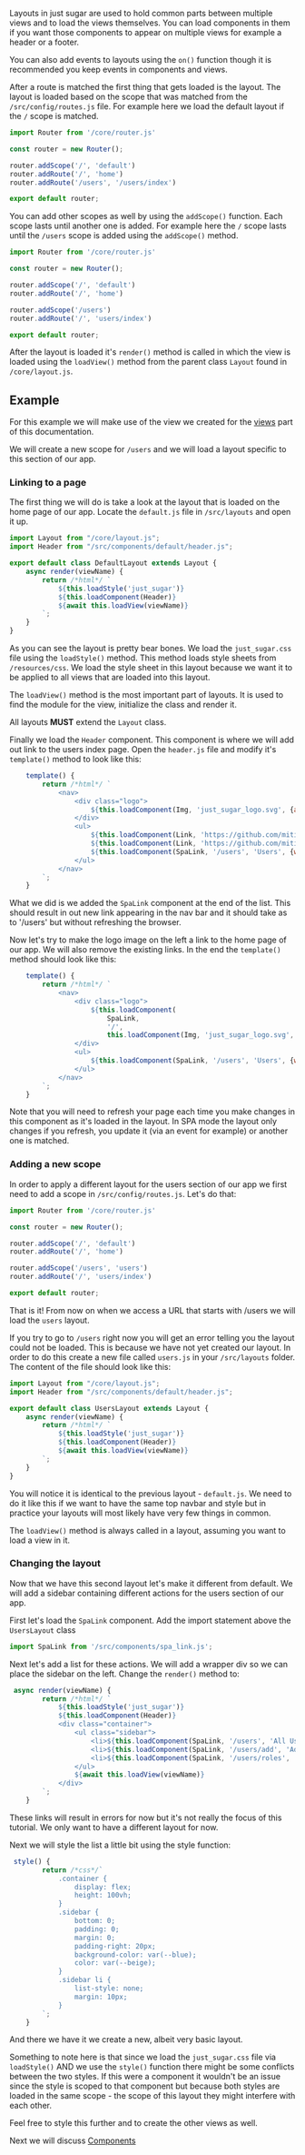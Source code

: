 Layouts in just sugar are used to hold common parts between multiple views and to load the views themselves. You can load components in them if you want those components to appear on multiple views for example a header or a footer.

You can also add events to layouts using the `on()` function though it is recommended you keep events in components and views.

After a route is matched the first thing that gets loaded is the layout. The layout is loaded based on the scope that was matched from the `/src/config/routes.js` file. For example here we load the default layout if the `/` scope is matched.
```javascript
import Router from '/core/router.js'

const router = new Router();

router.addScope('/', 'default')
router.addRoute('/', 'home')
router.addRoute('/users', '/users/index')

export default router;
```
You can add other scopes as well by using the `addScope()` function. Each scope lasts until another one is added. For example here the `/` scope lasts until the `/users` scope is added using the `addScope()` method.

```javascript
import Router from '/core/router.js'

const router = new Router();

router.addScope('/', 'default')
router.addRoute('/', 'home')

router.addScope('/users')
router.addRoute('/', 'users/index')

export default router;
```

After the layout is loaded it's `render()` method is called in which the view is loaded using the `loadView()` method from the parent class `Layout` found in `/core/layout.js`.
## Example

For this example we will make use of the view we created for the [views](Views) part of this documentation.

We will create a new scope for `/users` and we will load a layout specific to this section of our app.
### Linking to a page

The first thing we will do is take a look at the layout that is loaded on the home page of our app. Locate the `default.js` file in `/src/layouts` and open it up.

```javascript
import Layout from "/core/layout.js";
import Header from "/src/components/default/header.js";

export default class DefaultLayout extends Layout {
    async render(viewName) {
        return /*html*/ `
            ${this.loadStyle('just_sugar')}
            ${this.loadComponent(Header)}
            ${await this.loadView(viewName)}
        `;
    }
}
```

As you can see the layout is pretty bear bones. We load the `just_sugar.css` file using the `loadStyle()` method. This method loads style sheets from `/resources/css`. We load the style sheet in this layout because we want it to be applied to all views that are loaded into this layout.

The `loadView()` method is the most important part of layouts. It is used to find the module for the view, initialize the class and render it.

All layouts **MUST** extend the `Layout` class.

Finally we load the `Header` component. This component is where we will add out link to the users index page. Open the `header.js` file and modify it's `template()` method to look like this:
```javascript
    template() {
        return /*html*/ `
            <nav>
                <div class="logo">
                    ${this.loadComponent(Img, 'just_sugar_logo.svg', {alt: 'Just sugar logo', width:40, height:40})}
                </div>
                <ul>
                    ${this.loadComponent(Link, 'https://github.com/miti997/just-sugar-documentation', 'Read the docs', {wrapperElement: 'li', target: '_blank'})}
                    ${this.loadComponent(Link, 'https://github.com/miti997/just-sugar', 'Check the project', {wrapperElement: 'li', target: '_blank'})}
                    ${this.loadComponent(SpaLink, '/users', 'Users', {wrapperElement: 'li'})}
                </ul>
            </nav>
        `;
    }
```
What we did is we added the `SpaLink` component at the end of the list. This should result in out new link appearing in the nav bar and it should take as to '/users' but without refreshing the browser.

Now let's try to make the logo image on the left a link to the home page of our app. We will also remove the existing links. In the end the `template()` method should look like this:

```javascript
    template() {
        return /*html*/ `
            <nav>
                <div class="logo">
                    ${this.loadComponent(
                        SpaLink,
                        '/',
                        this.loadComponent(Img, 'just_sugar_logo.svg', {alt: 'Just sugar logo', width:40, height:40}))}
                </div>
                <ul>
                    ${this.loadComponent(SpaLink, '/users', 'Users', {wrapperElement: 'li'})}
                </ul>
            </nav>
        `;
    }
```

Note that you will need to refresh your page each time you make changes in this component as it's loaded in the layout. In SPA mode the layout only changes if you refresh, you update it (via an event for example) or another one is matched.

### Adding a new scope

In order to apply a different layout for the users section of our app we first need to add a scope in `/src/config/routes.js`. Let's do that:
```javascript
import Router from '/core/router.js'

const router = new Router();

router.addScope('/', 'default')
router.addRoute('/', 'home')

router.addScope('/users', 'users')
router.addRoute('/', 'users/index')

export default router;
```
That is it! From now on when we access a URL that starts with /users we will load the `users` layout.

If you try to go to `/users` right now you will get an error telling you the layout could not be loaded. This is because we have not yet created our layout. In order to do this create a new file called `users.js` in your `/src/layouts` folder. The content of the file should look like this:
```javascript
import Layout from "/core/layout.js";
import Header from "/src/components/default/header.js";

export default class UsersLayout extends Layout {
    async render(viewName) {
        return /*html*/ `
            ${this.loadStyle('just_sugar')}
            ${this.loadComponent(Header)}
            ${await this.loadView(viewName)}
        `;
    }
}
```
You will notice it is identical to the previous layout - `default.js`. We need to do it like this if we want to have the same top navbar and style but in practice your layouts will most likely have very few things in common.

The `loadView()` method is always called in a layout, assuming you want to load a view in it.

### Changing the layout

Now that we have this second layout let's make it different from default. We will add a sidebar containing different actions for the users section of our app.

First let's load the `SpaLink` component. Add the import statement above the `UsersLayout` class
```javascript
import SpaLink from '/src/components/spa_link.js';
```
Next let's add a list for these actions. We will add a wrapper div so we can place the sidebar on the left. Change the `render()` method to:
```javascript
 async render(viewName) {
        return /*html*/ `
            ${this.loadStyle('just_sugar')}
            ${this.loadComponent(Header)}
            <div class="container">
                <ul class="sidebar">
                    <li>${this.loadComponent(SpaLink, '/users', 'All Users', )}</li>
                    <li>${this.loadComponent(SpaLink, '/users/add', 'Add a New User', )}</li>
                    <li>${this.loadComponent(SpaLink, '/users/roles', 'Manage Roles', )}</li>
                </ul>
                ${await this.loadView(viewName)}
            </div>
        `;
    }
```

These links will result in errors for now but it's not really the focus of this tutorial. We only want to have a different layout for now.

Next we will style the list a little bit using the style function:
```javascript
 style() {
        return /*css*/`
            .container {
                display: flex;
                height: 100vh;
            }
            .sidebar {
                bottom: 0;
                padding: 0;
                margin: 0;
                padding-right: 20px;
                background-color: var(--blue);
                color: var(--beige);
            }
            .sidebar li {
                list-style: none;
                margin: 10px;
            }
        `;
    }
```

And there we have it we create a new, albeit very basic layout.

Something to note here is that since we load the `just_sugar.css` file via `loadStyle()` AND we use the `style()` function there might be some conflicts between the two styles. If this were a component it wouldn't be an issue since the style is scoped to that component but because both styles are loaded in the same scope - the scope of this layout they might interfere with each other.

Feel free to style this further and to create the other views as well.

Next we will discuss [Components](Components.md)